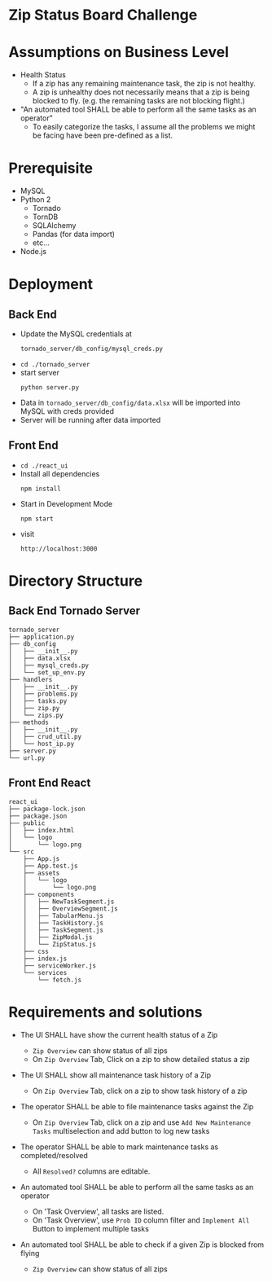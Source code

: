 Zip Status Board Challenge
===========================
# Assumptions on Business Level

* Health Status
    * If  a zip has any remaining maintenance task, the zip is not healthy.
    * A zip is unhealthy does not necessarily means that a zip is being blocked to fly. (e.g. the remaining tasks are not blocking flight.)
* "An automated tool SHALL be able to perform all the same tasks as an operator"
    * To easily categorize the tasks, I assume all the problems we might be facing have been pre-defined as a list.

# Prerequisite
* MySQL
* Python 2
    * Tornado
    * TornDB
    * SQLAlchemy
    * Pandas (for data import)
    * etc...
* Node.js

# Deployment
## Back End
* Update the MySQL credentials at
    ```
    tornado_server/db_config/mysql_creds.py
    ```
* ``` cd ./tornado_server ```
* start server
    ```
    python server.py
    ```
* Data in `tornado_server/db_config/data.xlsx` will be imported into MySQL with creds provided
* Server will be running after data imported

## Front End
* ``` cd ./react_ui ```
* Install all dependencies
    ```
    npm install
    ```
* Start in Development Mode
    ```
    npm start
    ```
* visit
    ```
    http://localhost:3000
    ```

# Directory Structure
## Back End Tornado Server
    tornado_server
    ├── application.py
    ├── db_config
    │   ├── __init__.py
    │   ├── data.xlsx
    │   ├── mysql_creds.py
    │   └── set_up_env.py
    ├── handlers
    │   ├── __init__.py
    │   ├── problems.py
    │   ├── tasks.py
    │   ├── zip.py
    │   └── zips.py
    ├── methods
    │   ├── __init__.py
    │   ├── crud_util.py
    │   └── host_ip.py
    ├── server.py
    └── url.py

## Front End React
    react_ui
    ├── package-lock.json
    ├── package.json
    ├── public
    │   ├── index.html
    │   └── logo
    │       └── logo.png
    └── src
        ├── App.js
        ├── App.test.js
        ├── assets
        │   └── logo
        │       └── logo.png
        ├── components
        │   ├── NewTaskSegment.js
        │   ├── OverviewSegment.js
        │   ├── TabularMenu.js
        │   ├── TaskHistory.js
        │   ├── TaskSegment.js
        │   ├── ZipModal.js
        │   └── ZipStatus.js
        ├── css
        ├── index.js
        ├── serviceWorker.js
        └── services
            └── fetch.js


# Requirements and solutions
* The UI SHALL have show the current health status of a Zip
    * `Zip Overview` can show status of all zips
    * On `Zip Overview` Tab, Click on a zip to show detailed status a zip

* The UI SHALL show all maintenance task history of a Zip
    * On `Zip Overview` Tab, click on a zip to show task history of a zip

* The operator SHALL be able to file maintenance tasks against the Zip
    * On `Zip Overview` Tab, click on a zip and use `Add New Maintenance Tasks` multiselection and add button to log new tasks

* The operator SHALL be able to mark maintenance tasks as completed/resolved
    * All `Resolved?` columns are editable.

* An automated tool SHALL be able to perform all the same tasks as an operator
    * On 'Task Overview', all tasks are listed. 
    * On 'Task Overview', use `Prob ID` column filter and `Implement All` Button to implement multiple tasks

* An automated tool SHALL be able to check if a given Zip is blocked from flying
    * `Zip Overview` can show status of all zips
